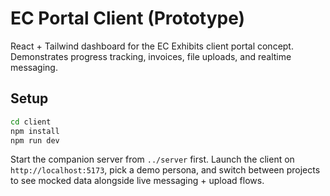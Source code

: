 # EC Portal Client (Prototype)

React + Tailwind dashboard for the EC Exhibits client portal concept. Demonstrates progress tracking, invoices, file uploads, and realtime messaging.

## Setup

```bash
cd client
npm install
npm run dev
```

Start the companion server from `../server` first. Launch the client on `http://localhost:5173`, pick a demo persona, and switch between projects to see mocked data alongside live messaging + upload flows.
